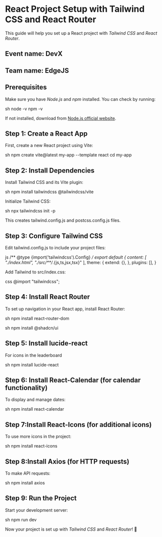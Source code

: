 # React Project Setup with Tailwind CSS and React Router

This guide will help you set up a React project with *Tailwind CSS* and *React Router*.

## Event name: DevX
## Team name: EdgeJS

## Prerequisites
Make sure you have *Node.js* and *npm* installed. You can check by running:

sh
node -v
npm -v


If not installed, download from [Node.js official website](https://nodejs.org/).

## Step 1: Create a React App
First, create a new React project using Vite:

sh
npm create vite@latest my-app --template react
cd my-app


## Step 2: Install Dependencies
Install Tailwind CSS and its Vite plugin:

sh
npm install tailwindcss @tailwindcss/vite


Initialize Tailwind CSS:

sh
npx tailwindcss init -p


This creates tailwind.config.js and postcss.config.js files.

## Step 3: Configure Tailwind CSS
Edit tailwind.config.js to include your project files:

js
/** @type {import('tailwindcss').Config} */
export default {
  content: [
    "./index.html",
    "./src/**/*.{js,ts,jsx,tsx}"
  ],
  theme: {
    extend: {},
  },
  plugins: [],
}


Add Tailwind to src/index.css:

css
@import "tailwindcss";


## Step 4: Install React Router
To set up navigation in your React app, install React Router:

sh
npm install react-router-dom

sh
npm install @shadcn/ui

## Step 5: Install lucide-react
For icons in the leaderboard

sh
npm install lucide-react

## Step 6: Install React-Calendar (for calendar functionality)
To display and manage dates:

sh
npm install react-calendar

## Step 7:Install React-Icons (for additional icons)
To use more icons in the project:

sh
npm install react-icons

## Step 8:Install Axios (for HTTP requests)
To make API requests:

sh
npm install axios


## Step 9: Run the Project
Start your development server:

sh
npm run dev


Now your project is set up with *Tailwind CSS* and *React Router*! 🚀
